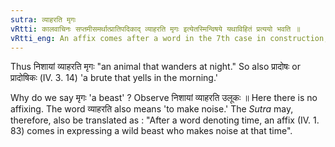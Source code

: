 ```yaml
---
sutra: व्याहरति मृगः
vRtti: कालवाचिनः सप्तमीसमर्थात्प्रातिपदिकाद् व्याहरति मृगः इत्येतस्मिन्विषये यथाविहितं प्रत्ययो भवति ॥
vRtti_eng: An affix comes after a word in the 7th case in construction, denoting time, in the sense of 'who then wanders', and the word so formed refers to a wild beast.
---
```

Thus निशायां व्याहरति मृगः "an animal that wanders at night." So also प्रादोषः or प्रादोषिकः (IV. 3. 14) 'a brute that yells in the morning.'

Why do we say मृगः 'a beast' ? Observe निशायां व्याहरति उलूकः ॥ Here there is no affixing. The word व्याहरति also means 'to make noise.' The _Sutra_ may, therefore, also be translated as : "After a word denoting time, an affix (IV. 1. 83) comes in expressing a wild beast who makes noise at that time".
